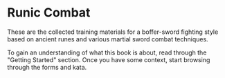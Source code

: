 # Runic Combat

These are the collected training materials for a boffer-sword fighting
style based on ancient runes and various martial sword combat
techniques.

To gain an understanding of what this book is about, read through
the "Getting Started" section. Once you have some context, start 
browsing through the forms and kata.
